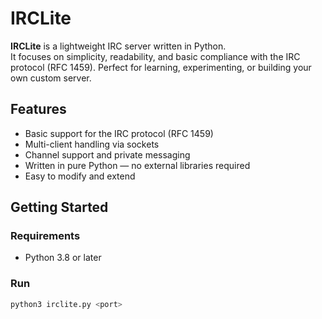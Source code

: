 # IRCLite

**IRCLite** is a lightweight IRC server written in Python.  
It focuses on simplicity, readability, and basic compliance with the IRC protocol (RFC 1459). Perfect for learning, experimenting, or building your own custom server.

## Features

- Basic support for the IRC protocol (RFC 1459)
- Multi-client handling via sockets
- Channel support and private messaging
- Written in pure Python — no external libraries required
- Easy to modify and extend

## Getting Started

### Requirements

- Python 3.8 or later

### Run

```bash
python3 irclite.py <port>
```
